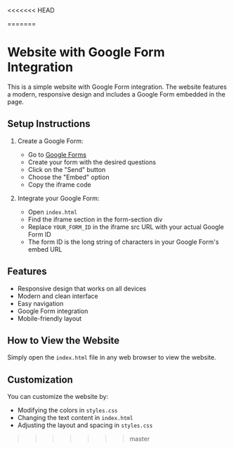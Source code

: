 <<<<<<< HEAD

=======
# Website with Google Form Integration

This is a simple website with Google Form integration. The website features a modern, responsive design and includes a Google Form embedded in the page.

## Setup Instructions

1. Create a Google Form:
   - Go to [Google Forms](https://forms.google.com)
   - Create your form with the desired questions
   - Click on the "Send" button
   - Choose the "Embed" option
   - Copy the iframe code

2. Integrate your Google Form:
   - Open `index.html`
   - Find the iframe section in the form-section div
   - Replace `YOUR_FORM_ID` in the iframe src URL with your actual Google Form ID
   - The form ID is the long string of characters in your Google Form's embed URL

## Features

- Responsive design that works on all devices
- Modern and clean interface
- Easy navigation
- Google Form integration
- Mobile-friendly layout

## How to View the Website

Simply open the `index.html` file in any web browser to view the website.

## Customization

You can customize the website by:
- Modifying the colors in `styles.css`
- Changing the text content in `index.html`
- Adjusting the layout and spacing in `styles.css` 
>>>>>>> master
